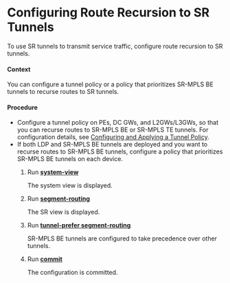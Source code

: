 Configuring Route Recursion to SR Tunnels
=========================================

To use SR tunnels to transmit service traffic, configure route recursion to SR tunnels.

#### Context

You can configure a tunnel policy or a policy that prioritizes SR-MPLS BE tunnels to recurse routes to SR tunnels.


#### Procedure

* Configure a tunnel policy on PEs, DC GWs, and L2GWs/L3GWs, so that you can recurse routes to SR-MPLS BE or SR-MPLS TE tunnels. For configuration details, see [Configuring and Applying a Tunnel Policy](dc_vrp_tnlm_cfg_0036.html).
* If both LDP and SR-MPLS BE tunnels are deployed and you want to recurse routes to SR-MPLS BE tunnels, configure a policy that prioritizes SR-MPLS BE tunnels on each device.
  1. Run [**system-view**](cmdqueryname=system-view)
     
     
     
     The system view is displayed.
  2. Run [**segment-routing**](cmdqueryname=segment-routing)
     
     
     
     The SR view is displayed.
  3. Run [**tunnel-prefer segment-routing**](cmdqueryname=tunnel-prefer+segment-routing)
     
     
     
     SR-MPLS BE tunnels are configured to take precedence over other tunnels.
  4. Run [**commit**](cmdqueryname=commit)
     
     
     
     The configuration is committed.